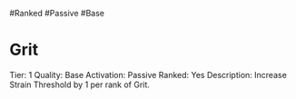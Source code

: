 #Ranked
#Passive
#Base


# Grit
Tier: 1
Quality: Base
Activation: Passive
Ranked: Yes
Description: Increase Strain Threshold by 1 per rank of Grit.